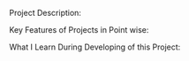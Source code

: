 Project Description:
>>
Key Features of Projects in Point wise:
>
>
What I Learn During Developing of this Project:
>
>

